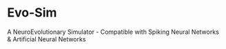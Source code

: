 # Evo-Sim
A NeuroEvolutionary Simulator - Compatible with Spiking Neural Networks  &amp; Artificial Neural Networks
